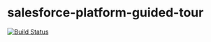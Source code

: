 # salesforce-platform-guided-tour

[![Build Status](http://jenkins.pendinglaunch.com:8080/job/salesforce-platform-guided-tour/badge/icon)](http://jenkins.pendinglaunch.com:8080/job/salesforce-platform-guided-tour/) 
